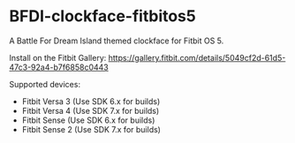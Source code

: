 # BFDI-clockface-fitbitos5
 A Battle For Dream Island themed clockface for Fitbit OS 5.

Install on the Fitbit Gallery: https://gallery.fitbit.com/details/5049cf2d-61d5-47c3-92a4-b7f6858c0443

Supported devices:
* Fitbit Versa 3 (Use SDK 6.x for builds)
* Fitbit Versa 4 (Use SDK 7.x for builds)
* Fitbit Sense (Use SDK 6.x for builds)
* Fitbit Sense 2 (Use SDK 7.x for builds)
